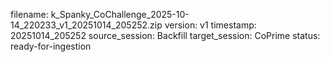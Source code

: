 filename: k_Spanky_CoChallenge_2025-10-14_220233_v1_20251014_205252.zip
version: v1
timestamp: 20251014_205252
source_session: Backfill
target_session: CoPrime
status: ready-for-ingestion
